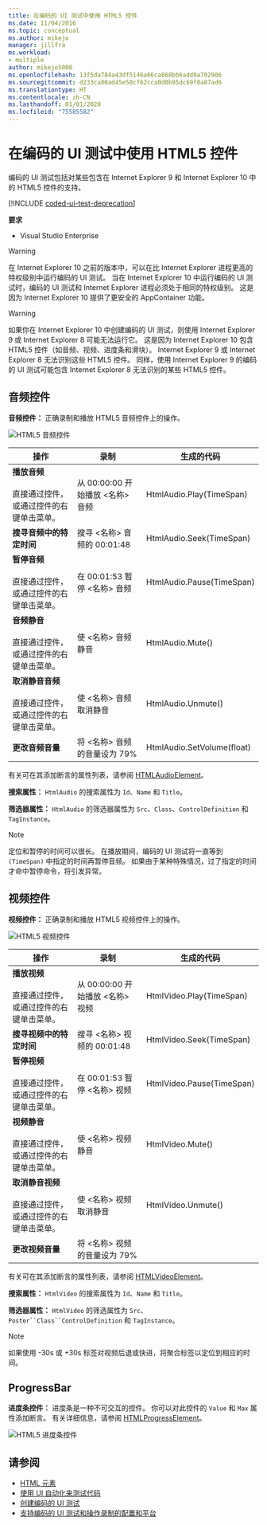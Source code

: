 ```yaml
---
title: 在编码的 UI 测试中使用 HTML5 控件
ms.date: 11/04/2016
ms.topic: conceptual
ms.author: mikejo
manager: jillfra
ms.workload:
- multiple
author: mikejo5000
ms.openlocfilehash: 13f5da784a43df5146a66ca868bb6add9a702906
ms.sourcegitcommit: d233ca00ad45e50cf62cca0d0b95dc69f0a87ad6
ms.translationtype: HT
ms.contentlocale: zh-CN
ms.lasthandoff: 01/01/2020
ms.locfileid: "75585582"
---
```

# <a name="using-html5-controls-in-coded-ui-tests"></a>在编码的 UI 测试中使用 HTML5 控件

编码的 UI 测试包括对某些包含在 Internet Explorer 9 和 Internet Explorer 10 中的 HTML5 控件的支持。

[!INCLUDE [coded-ui-test-deprecation](includes/coded-ui-test-deprecation.md)]

**要求**

- Visual Studio Enterprise

> [!WARNING]
> 在 Internet Explorer 10 之前的版本中，可以在比 Internet Explorer 进程更高的特权级别中运行编码的 UI 测试。 当在 Internet Explorer 10 中运行编码的 UI 测试时，编码的 UI 测试和 Internet Explorer 进程必须处于相同的特权级别。 这是因为 Internet Explorer 10 提供了更安全的 AppContainer 功能。

> [!WARNING]
> 如果你在 Internet Explorer 10 中创建编码的 UI 测试，则使用 Internet Explorer 9 或 Internet Explorer 8 可能无法运行它。 这是因为 Internet Explorer 10 包含 HTML5 控件（如音频、视频、进度条和滑块）。 Internet Explorer 9 或 Internet Explorer 8 无法识别这些 HTML5 控件。 同样，使用 Internet Explorer 9 的编码的 UI 测试可能包含 Internet Explorer 8 无法识别的某些 HTML5 控件。

## <a name="audio-control"></a>音频控件

**音频控件：** 正确录制和播放 HTML5 音频控件上的操作。

![HTML5 音频控件](../test/media/codedui_html5_audio.png)

|操作|录制|生成的代码|
|-|---------------|-|
|**播放音频**<br /><br /> 直接通过控件，或通过控件的右键单击菜单。|从 00:00:00 开始播放 \<名称> 音频|HtmlAudio.Play(TimeSpan)|
|**搜寻音频中的特定时间**|搜寻 \<名称> 音频的 00:01:48|HtmlAudio.Seek(TimeSpan)|
|**暂停音频**<br /><br /> 直接通过控件，或通过控件的右键单击菜单。|在 00:01:53 暂停 \<名称> 音频|HtmlAudio.Pause(TimeSpan)|
|**音频静音**<br /><br /> 直接通过控件，或通过控件的右键单击菜单。|使 \<名称> 音频静音|HtmlAudio.Mute()|
|**取消静音音频**<br /><br /> 直接通过控件，或通过控件的右键单击菜单。|使 \<名称> 音频取消静音|HtmlAudio.Unmute()|
|**更改音频音量**|将 \<名称> 音频的音量设为 79%|HtmlAudio.SetVolume(float)|

有关可在其添加断言的属性列表，请参阅 [HTMLAudioElement](https://developer.mozilla.org/docs/Web/API/HTMLAudioElement)。

**搜索属性：** `HtmlAudio` 的搜索属性为 `Id`、`Name` 和 `Title`。

**筛选器属性：** `HtmlAudio` 的筛选器属性为 `Src`、`Class`、`ControlDefinition` 和 `TagInstance`。

> [!NOTE]
> 定位和暂停的时间可以很长。 在播放期间，编码的 UI 测试将一直等到 `(TimeSpan)` 中指定的时间再暂停音频。 如果由于某种特殊情况，过了指定的时间才命中暂停命令，将引发异常。

## <a name="video-control"></a>视频控件
**视频控件：** 正确录制和播放 HTML5 视频控件上的操作。

![HTML5 视频控件](../test/media/codedui_html5_video.png)

|操作|录制|生成的代码|
|-|---------------|-|
|**播放视频**<br /><br /> 直接通过控件，或通过控件的右键单击菜单。|从 00:00:00 开始播放 \<名称> 视频|HtmlVideo.Play(TimeSpan)|
|**搜寻视频中的特定时间**|搜寻 \<名称> 视频的 00:01:48|HtmlVideo.Seek(TimeSpan)|
|**暂停视频**<br /><br /> 直接通过控件，或通过控件的右键单击菜单。|在 00:01:53 暂停 \<名称> 视频|HtmlVideo.Pause(TimeSpan)|
|**视频静音**<br /><br /> 直接通过控件，或通过控件的右键单击菜单。|使 \<名称> 视频静音|HtmlVideo.Mute()|
|**取消静音视频**<br /><br /> 直接通过控件，或通过控件的右键单击菜单。|使 \<名称> 视频取消静音|HtmlVideo.Unmute()|
|**更改视频音量**|将 \<名称> 视频的音量设为 79%||

有关可在其添加断言的属性列表，请参阅 [HTMLVideoElement](https://developer.mozilla.org/docs/Web/HTML/Element/video)。

**搜索属性：** `HtmlVideo` 的搜索属性为 `Id`、`Name` 和 `Title`。

**筛选器属性：** `HtmlVideo` 的筛选属性为 `Src`、`Poster``Class``ControlDefinition` 和 `TagInstance`。

> [!NOTE]
> 如果使用 -30s 或 +30s 标签对视频后退或快进，将聚合标签以定位到相应的时间。

## <a name="progressbar"></a>ProgressBar
**进度条控件：** 进度条是一种不可交互的控件。 你可以对此控件的 `Value` 和 `Max` 属性添加断言。 有关详细信息，请参阅 [HTMLProgressElement](https://developer.mozilla.org/en-US/docs/Web/HTML/Element/progress)。

![HTML5 进度条控件](../test/media/codedui_html5_progressbar.png)

## <a name="see-also"></a>请参阅

- [HTML 元素](https://developer.mozilla.org/docs/Web/HTML/Element)
- [使用 UI 自动化来测试代码](../test/use-ui-automation-to-test-your-code.md)
- [创建编码的 UI 测试](../test/use-ui-automation-to-test-your-code.md)
- [支持编码的 UI 测试和操作录制的配置和平台](../test/supported-configurations-and-platforms-for-coded-ui-tests-and-action-recordings.md)
